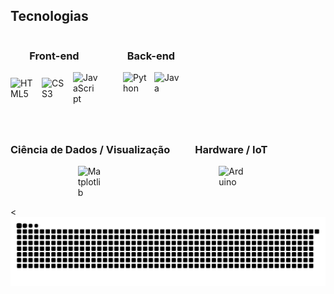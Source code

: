 <h2>Tecnologias</h2>

<div style="display: flex; gap: 40px; flex-wrap: wrap;">

  <!-- Front-end -->
  <div style="display: flex; flex-direction: column; align-items: center;">
    <h3>Front-end</h3>
    <div style="display: flex; gap: 10px; align-items: center;">
      <img src="https://cdn.jsdelivr.net/gh/devicons/devicon/icons/html5/html5-original.svg" width="40" alt="HTML5" title="HTML5" />
      <img src="https://cdn.jsdelivr.net/gh/devicons/devicon/icons/css3/css3-original.svg" width="40" alt="CSS3" title="CSS3" />
      <img src="https://cdn.jsdelivr.net/gh/devicons/devicon/icons/javascript/javascript-original.svg" width="40" alt="JavaScript" title="JavaScript" />
    </div>
  </div>

  <!-- Back-end -->
  <div style="display: flex; flex-direction: column; align-items: center;">
    <h3>Back-end</h3>
    <div style="display: flex; gap: 10px; align-items: center;">
      <img src="https://cdn.jsdelivr.net/gh/devicons/devicon/icons/python/python-original.svg" width="40" alt="Python" title="Python" />
      <img src="https://cdn.jsdelivr.net/gh/devicons/devicon/icons/java/java-original.svg" width="40" alt="Java" title="Java" />
    </div>
  </div>

  <!-- Ciência de Dados / Visualização -->
  <div style="display: flex; flex-direction: column; align-items: center;">
    <h3>Ciência de Dados / Visualização</h3>
    <div style="display: flex; gap: 10px; align-items: center;">
      <img src="https://cdn.jsdelivr.net/gh/devicons/devicon/icons/matplotlib/matplotlib-original.svg" width="40" alt="Matplotlib" title="Matplotlib" />
    </div>
  </div>

  <!-- Hardware / IoT -->
  <div style="display: flex; flex-direction: column; align-items: center;">
    <h3>Hardware / IoT</h3>
    <div style="display: flex; gap: 10px; align-items: center;">
      <img src="https://cdn.jsdelivr.net/gh/devicons/devicon/icons/arduino/arduino-original.svg" width="40" alt="Arduino" title="Arduino" />
    </div>
  </div>

</div>


<
<picture>
  <source media="(prefers-color-scheme: dark)" srcset="https://raw.githubusercontent.com/viniciusfga/viniciusfga/output/github-contribution-grid-snake-dark.svg">
  <source media="(prefers-color-scheme: light)" srcset="https://raw.githubusercontent.com/viniciusfga/viniciusfga/output/github-contribution-grid-snake.svg">
  <img alt="github contribution grid snake animation" src="https://raw.githubusercontent.com/viniciusfga/viniciusfga/output/github-contribution-grid-snake.svg">
</picture> 
